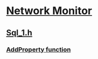 # [Network Monitor](../_netmon/index.md)
## [Sql_1.h](index.md)
### [AddProperty function](../sql_1/nf-sql_1-sql_level_1_rpn_expression-addproperty.md)
